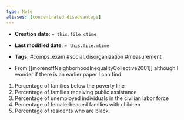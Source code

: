 ```yaml
---
type: Note
aliases: [concentrated disadvantage]
---
```


* **Creation date**: `= this.file.ctime`
* **Last modified date**: `= this.file.mtime`
* **Tags**: #comps_exam #social_disorganization #measurement 

* From [[morenoffNeighborhoodInequalityCollective2001]] although I wonder if there is an earlier paper I can find.

 1. Percentage of families below the poverty line
 2. Percentage of families receiving public assistance
 3. Percentage of unemployed individuals in the civilian labor force
 4. Percentage of female-headed families with children
 5. Percentage of residents who are black.